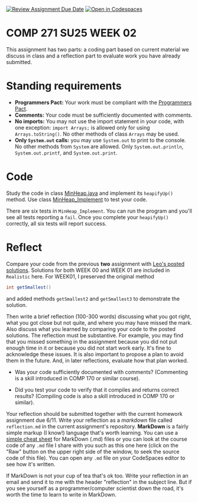 [![Review Assignment Due Date](https://classroom.github.com/assets/deadline-readme-button-22041afd0340ce965d47ae6ef1cefeee28c7c493a6346c4f15d667ab976d596c.svg)](https://classroom.github.com/a/5jO3B4Qw)
[![Open in Codespaces](https://classroom.github.com/assets/launch-codespace-2972f46106e565e64193e422d61a12cf1da4916b45550586e14ef0a7c637dd04.svg)](https://classroom.github.com/open-in-codespaces?assignment_repo_id=19736293)
# COMP 271 SU25 WEEK 02

This assignment has two parts: a coding part based on current material we discuss in class and a reflection part to evaluate work you have already submitted.


# Standing requirements

* **Programmers Pact:** Your work must be compliant with the [Programmers Pact](./ProgrammerPact.pdf). 
* **Comments:** Your code must be sufficiently documented with comments.
* **No imports:** You may not use the import statement in your code, with one exception: `import Arrays;` is allowed only for using `Arrays.toString()`. No other methods of class `Arrays` may be used.
* **Only `System.out` calls:** you may use `System.out` to print to the console. No other methods from `System` are allowed. Only `System.out.println`, `System.out.printf`, and `System.out.print`. 
 

# Code

Study the code in class [MinHeap.java](./MinHeap.java) and implement its `heapifyUp()` method. Use class [MinHeap_Implement](./MinHeap_Implement.java) to test your code. 

There are six tests in `MinHeap_Implement`. You can run the program and you'll see all tests reporting a `fail`. Once you complete your `heapifyUp()` correctly, all six tests will report success.


# Reflect

Compare your code from the previous **two** assignment with [Leo's posted solutions](./Realistic.java). Solutions for both WEEK 00 and WEEK 01 are included in `Realistic` here. For WEEK01, I preserved the original method 
```java
int getSmallest()
```
and added methods `getSmallest2` and `getSmallest3` to demonstrate the solution.

Then write a brief reflection (100-300 words) discussing what you got right, what you got close but not quite, and where you may have missed the mark. Also discuss what you learned by comparing your code to the posted solutions. The reflection must be substantive. For example, you may find that you missed something in the assignment because you did not put enough time in it or because you did not start work early. It's fine to acknowledge these issues. It is also important to propose a plan to avoid them in the future. And, in later reflections, evaluate how that plan worked.

* Was your code sufficiently documented with comments? (Commenting is a skill introduced in COMP 170 or similar course).

* Did you test your code to verify that it compiles and returns correct results? (Compiling code is also a skill introduced in COMP 170 or similar).

Your reflection should be submitted together with the current homework assignment due 6/11. Write your reflection as a *markdown* file called `reflection.md` in the current assignment's repository. **MarkDown** is a fairly simple markup (I know!) language that's worth learning. You can use a [simple cheat sheet](https://www.markdownguide.org/basic-syntax/) for MarkDown (.md) files or you can look at the course code of any `.md` file I share with you such as this one here (click on the "Raw" button on the upper right side of the window, to seek the source code of this file). You can open any `.md` file on your CodeSpaces editor to see how it's written. 

If MarkDown is not your cup of tea that's ok too. Write your reflection in an email and send it to me with the header "reflection" in the subject line. But if you see yourself as a programmer/computer scientist down the road, it's worth the time to learn to write in MarkDown.
